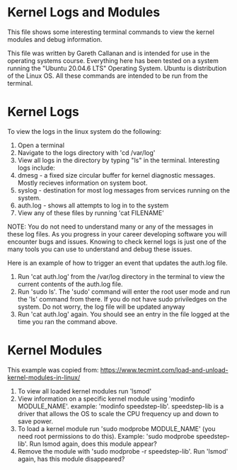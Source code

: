 # Kernel Logs and Modules

This file shows some interesting terminal commands to view the kernel modules and debug information.

This file was written by Gareth Callanan and is intended for use in the operating systems course. Everything here has been tested on a system running the "Ubuntu 20.04.6 LTS" Operating System. Ubuntu is distribution of the Linux OS. All these commands are intended to be run from the terminal.

# Kernel Logs

To view the logs in the linux system do the following:
1. Open a terminal
2. Navigate to the logs directory with 'cd /var/log'
3. View all logs in the directory by typing "ls" in the terminal. Interesting logs include:
  1. dmesg - a fixed size circular buffer for kernel diagnostic messages. Mostly recieves information on system boot.
  2. syslog - destination for most log messages from services running on the system.
  3. auth.log - shows all attempts to log in to the system
4. View any of these files by running 'cat FILENAME'

NOTE: You do not need to understand many or any of the messages in these log files. As you progress in your career developing software you will encounter bugs and issues. Knowing to check kernel logs is just one of the many tools you can use to understand and debug these issues.

Here is an example of how to trigger an event that updates the auth.log file.
1. Run 'cat auth.log' from the /var/log directory in the terminal to view the current contents of the auth.log file.
2. Run 'sudo ls'. The 'sudo' command will enter the root user mode and run the 'ls' command from there. If you do not have sudo priviledges on the system. Do not worry, the log file will be updated anyway
3. Run 'cat auth.log' again. You should see an entry in the file logged at the time you ran the command above.

# Kernel Modules

This example was copied from: https://www.tecmint.com/load-and-unload-kernel-modules-in-linux/

1. To view all loaded kernel modules run 'lsmod'
2. View information on a specific kernel module using 'modinfo MODULE_NAME'. example: 'modinfo speedstep-lib'. speedstep-lib is a driver that allows the OS to scale the CPU frequency up and down to save power.
3. To load a kernel module run 'sudo modprobe MODULE_NAME' (you need root permissions to do this). Example: 'sudo modprobe speedstep-lib'. Run lsmod again, does this module appear?
4. Remove the module with 'sudo modprobe -r speedstep-lib'. Run 'lsmod' again, has this module disappeared?